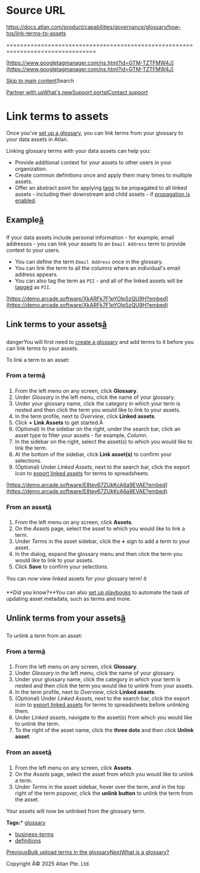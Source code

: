 # Source URL
https://docs.atlan.com/product/capabilities/governance/glossary/how-tos/link-terms-to-assets

================================================================================

<!--
canonical: https://docs.atlan.com/product/capabilities/governance/glossary/how-tos/link-terms-to-assets
link-alternate: https://docs.atlan.com/product/capabilities/governance/glossary/how-tos/link-terms-to-assets
meta-description: Once you've [set up a glossary](/product/capabilities/governance/glossary/how-tos/set-up-glossaries), you can link terms from your glossary to your data assets in Atlan.
meta-docsearch:docusaurus_tag: docs-default-current
meta-docsearch:language: en
meta-docsearch:version: current
meta-docusaurus_locale: en
meta-docusaurus_tag: docs-default-current
meta-docusaurus_version: current
meta-generator: Docusaurus v3.8.1
meta-og-description: Once you've [set up a glossary](/product/capabilities/governance/glossary/how-tos/set-up-glossaries), you can link terms from your glossary to your data assets in Atlan.
meta-og-locale: en
meta-og-title: Link terms to assets | Atlan Documentation
meta-og-url: https://docs.atlan.com/product/capabilities/governance/glossary/how-tos/link-terms-to-assets
meta-twitter:card: summary_large_image
meta-viewport: width=device-width,initial-scale=1
title: Link terms to assets | Atlan Documentation
-->

[https://www.googletagmanager.com/ns.html?id=GTM-TZTFMW4J](https://www.googletagmanager.com/ns.html?id=GTM-TZTFMW4J)

[Skip to main content](#__docusaurus_skipToContent_fallback)Search

[Partner with us](https://docs.google.com/forms/d/e/1FAIpQLScuAIhCm2GS7YFstrOjawbP8J7PUmOynQo7wI2yGCcCyEcVSw/viewform)[What's new](https://shipped.atlan.com/)[Support portal](https://atlan.zendesk.com/auth/v2/login/signin?return_to=https%3A%2F%2Fatlan.zendesk.com%2Fhc%2Fen-us&theme=hc&locale=en-us&brand_id=1900000425113&auth_origin=1900000425113%2Cfalse%2Ctrue)[Contact support](/support/submit-request)

Link terms to assets
====================

Once you've [set up a glossary](/product/capabilities/governance/glossary/how-tos/set-up-glossaries), you can link terms from your glossary to your data assets in Atlan.

Linking glossary terms with your data assets can help you:

* Provide additional context for your assets to other users in your organization.
* Create common definitions once and apply them many times to multiple assets.
* Offer an abstract point for applying [tags](/product/capabilities/governance/tags/concepts/what-are-tags) to be propagated to all linked assets \- including their downstream and child assets \- if [propagation is enabled](/faq/tags-and-metadata-management#why-does-tag-propagation-take-time-to-apply).

Example[â](#example "Direct link to Example")
-----------------------------------------------

If your data assets include personal information \- for example, email addresses \- you can link your assets to an `Email Address` term to provide context to your users.

* You can define the term `Email Address` once in the glossary.
* You can link the term to all the columns where an individual's email address appears.
* You can also tag the term as `PII` \- and all of the linked assets will be [tagged](/product/capabilities/governance/tags/how-tos/attach-a-tag) as `PII`.

[https://demo.arcade.software/XkARFk7F1pYOlp5zQU9H?embed](https://demo.arcade.software/XkARFk7F1pYOlp5zQU9H?embed)

Link terms to your assets[â](#link-terms-to-your-assets "Direct link to Link terms to your assets")
-----------------------------------------------------------------------------------------------------

dangerYou will first need to [create a glossary](/product/capabilities/governance/glossary/how-tos/set-up-glossaries) and add terms to it before you can link terms to your assets.

To link a term to an asset:

### From a term[â](#from-a-term "Direct link to From a term")

1. From the left menu on any screen, click **Glossary**.
2. Under *Glossary* in the left menu, click the name of your glossary.
3. Under your glossary name, click the category in which your term is nested and then click the term you would like to link to your assets.
4. In the term profile, next to *Overview*, click **Linked assets**.
5. Click **\+** **Link Assets** to get started.Â
6. (Optional) In the sidebar on the right, under the search bar, click an asset type to filter your assets \- for example, *Column*.
7. In the sidebar on the right, select the asset(s) to which you would like to link the term.
8. At the bottom of the sidebar, click **Link asset(s)** to confirm your selections.
9. (Optional) Under *Linked Assets*, next to the search bar, click the export icon to [export linked assets](/product/integrations/collaboration/spreadsheets/how-tos/export-assets) for terms to spreadsheets.

[https://demo.arcade.software/E8tev67ZUkKcA6a9EVAE?embed](https://demo.arcade.software/E8tev67ZUkKcA6a9EVAE?embed)

### From an asset[â](#from-an-asset "Direct link to From an asset")

1. From the left menu on any screen, click **Assets**.
2. On the *Assets* page, select the asset to which you would like to link a term.
3. Under *Terms* in the asset sidebar, click the **\+** sign to add a term to your asset.
4. In the dialog, expand the glossary menu and then click the term you would like to link to your assets.
5. Click **Save** to confirm your selections.

You can now view linked assets for your glossary term! ð

**Did you know?**You can also [set up playbooks](/product/capabilities/playbooks/how-tos/set-up-playbooks) to automate the task of updating asset metadata, such as terms and more.

Unlink terms from your assets[â](#unlink-terms-from-your-assets "Direct link to Unlink terms from your assets")
-----------------------------------------------------------------------------------------------------------------

To unlink a term from an asset:

### From a term[â](#from-a-term-1 "Direct link to From a term")

1. From the left menu on any screen, click **Glossary**.
2. Under *Glossary* in the left menu, click the name of your glossary.
3. Under your glossary name, click the category in which your term is nested and then click the term you would like to unlink from your assets.
4. In the term profile, next to *Overview*, click **Linked assets**.
5. (Optional) Under *Linked Assets*, next to the search bar, click the export icon to [export linked assets](/product/integrations/collaboration/spreadsheets/how-tos/export-assets) for terms to spreadsheets before unlinking them.
6. Under *Linked assets*, navigate to the asset(s) from which you would like to unlink the term.
7. To the right of the asset name, click the **three dots** and then click **Unlink asset**.

### From an asset[â](#from-an-asset-1 "Direct link to From an asset")

1. From the left menu on any screen, click **Assets**.
2. On the *Assets* page, select the asset from which you would like to unlink a term.
3. Under *Terms* in the asset sidebar, hover over the term, and in the top right of the term popover, click the **unlink button** to unlink the term from the asset.

Your assets will now be unlinked from the glossary term.

**Tags:*** [glossary](/tags/glossary)
* [business\-terms](/tags/business-terms)
* [definitions](/tags/definitions)

[PreviousBulk upload terms in the glossary](/product/capabilities/governance/glossary/how-tos/bulk-upload-terms-in-the-glossary)[NextWhat is a glossary?](/product/capabilities/governance/glossary/concepts/what-is-a-glossary)

Copyright Â© 2025 Atlan Pte. Ltd.

